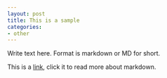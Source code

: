 ```yaml
---
layout: post
title: This is a sample
categories:
- other
---
```


Write text here. Format is markdown or MD for short.

This is a [link](https://guides.github.com/features/mastering-markdown/), click it to read more about markdown.
